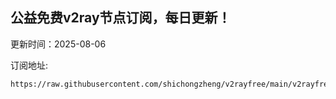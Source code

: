 ## 公益免费v2ray节点订阅，每日更新！
更新时间：2025-08-06

订阅地址:
```
https://raw.githubusercontent.com/shichongzheng/v2rayfree/main/v2rayfree
```
